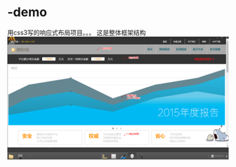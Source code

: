 # -demo
用css3写的响应式布局项目。。。
这是整体框架结构
![image](https://github.com/Siyunlongshuai/-demo/blob/master/img/%E5%93%8D%E5%BA%94%E5%BC%8F%E5%B8%83%E5%B1%80%E6%80%BB%E5%9B%BE.png)
